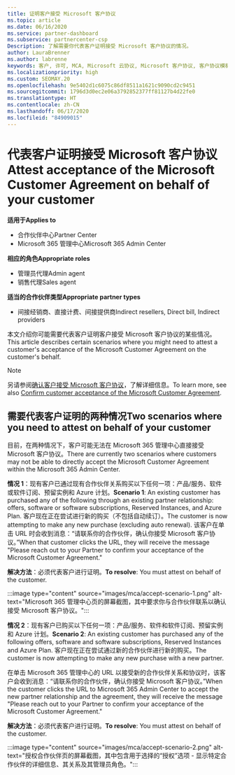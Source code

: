 ```yaml
---
title: 证明客户接受 Microsoft 客户协议
ms.topic: article
ms.date: 06/16/2020
ms.service: partner-dashboard
ms.subservice: partnercenter-csp
Description: 了解需要你代表客户证明接受 Microsoft 客户协议的情况。
author: LauraBrenner
ms.author: labrenne
keywords: 客户, 许可, MCA, Microsoft 云协议, Microsoft 客户协议, 客户协议模板, 证明接受协议
ms.localizationpriority: high
ms.custom: SEOMAY.20
ms.openlocfilehash: 9e5402d1c6075c86df8511a1621c9090cd2c9451
ms.sourcegitcommit: 1796d3d0ec2e06a3792852377ff81127b4d22fe0
ms.translationtype: HT
ms.contentlocale: zh-CN
ms.lasthandoff: 06/17/2020
ms.locfileid: "84909015"
---
```

# <a name="attest-acceptance-of-the-microsoft-customer-agreement-on-behalf-of-your-customer"></a><span data-ttu-id="17739-104">代表客户证明接受 Microsoft 客户协议</span><span class="sxs-lookup"><span data-stu-id="17739-104">Attest acceptance of the Microsoft Customer Agreement on behalf of your customer</span></span>

<span data-ttu-id="17739-105">**适用于**</span><span class="sxs-lookup"><span data-stu-id="17739-105">**Applies to**</span></span>

- <span data-ttu-id="17739-106">合作伙伴中心</span><span class="sxs-lookup"><span data-stu-id="17739-106">Partner Center</span></span>
- <span data-ttu-id="17739-107">Microsoft 365 管理中心</span><span class="sxs-lookup"><span data-stu-id="17739-107">Microsoft 365 Admin Center</span></span>

<span data-ttu-id="17739-108">**相应的角色**</span><span class="sxs-lookup"><span data-stu-id="17739-108">**Appropriate roles**</span></span>

- <span data-ttu-id="17739-109">管理员代理</span><span class="sxs-lookup"><span data-stu-id="17739-109">Admin agent</span></span>
- <span data-ttu-id="17739-110">销售代理</span><span class="sxs-lookup"><span data-stu-id="17739-110">Sales agent</span></span>

<span data-ttu-id="17739-111">**适当的合作伙伴类型**</span><span class="sxs-lookup"><span data-stu-id="17739-111">**Appropriate partner types**</span></span>

- <span data-ttu-id="17739-112">间接经销商、直接计费、间接提供商</span><span class="sxs-lookup"><span data-stu-id="17739-112">Indirect resellers, Direct bill, Indirect providers</span></span>

<span data-ttu-id="17739-113">本文介绍你可能需要代表客户证明客户接受 Microsoft 客户协议的某些情况。</span><span class="sxs-lookup"><span data-stu-id="17739-113">This article describes certain scenarios where you might need to attest a customer's acceptance of the Microsoft Customer Agreement on the customer's behalf.</span></span>

>[!NOTE]
><span data-ttu-id="17739-114">另请参阅[确认客户接受 Microsoft 客户协议](confirm-customer-agreement.md)，了解详细信息。</span><span class="sxs-lookup"><span data-stu-id="17739-114">To learn more, see also [Confirm customer acceptance of the Microsoft Customer Agreement](confirm-customer-agreement.md).</span></span>

## <a name="two-scenarios-where-you-need-to-attest-on-behalf-of-your-customer"></a><span data-ttu-id="17739-115">需要代表客户证明的两种情况</span><span class="sxs-lookup"><span data-stu-id="17739-115">Two scenarios where you need to attest on behalf of your customer</span></span>

<span data-ttu-id="17739-116">目前，在两种情况下，客户可能无法在 Microsoft 365 管理中心直接接受 Microsoft 客户协议。</span><span class="sxs-lookup"><span data-stu-id="17739-116">There are currently two scenarios where customers may not be able to directly accept the Microsoft Customer Agreement within the Microsoft 365 Admin Center.</span></span>

<span data-ttu-id="17739-117">**情况 1**：现有客户已通过现有合作伙伴关系购买以下任何一项：产品/服务、软件或软件订阅、预留实例和 Azure 计划。</span><span class="sxs-lookup"><span data-stu-id="17739-117">**Scenario 1**: An existing customer has purchased any of the following through an existing partner relationship: offers, software or software subscriptions, Reserved Instances, and Azure Plan.</span></span> <span data-ttu-id="17739-118">客户现在正在尝试进行新的购买（不包括自动续订）。</span><span class="sxs-lookup"><span data-stu-id="17739-118">The customer is now attempting to make any new purchase (excluding auto renewal).</span></span> <span data-ttu-id="17739-119">该客户在单击 URL 时会收到消息：“请联系你的合作伙伴，确认你接受 Microsoft 客户协议。”</span><span class="sxs-lookup"><span data-stu-id="17739-119">When that customer clicks the URL, they will receive the message "Please reach out to your Partner to confirm your acceptance of the Microsoft Customer Agreement."</span></span>  

<span data-ttu-id="17739-120">**解决方法**：必须代表客户进行证明。</span><span class="sxs-lookup"><span data-stu-id="17739-120">**To resolve**: You must attest on behalf of the customer.</span></span>

:::image type="content" source="images/mca/accept-scenario-1.png" alt-text="Microsoft 365 管理中心页的屏幕截图，其中要求你与合作伙伴联系以确认接受 Microsoft 客户协议。":::

<span data-ttu-id="17739-122">**情况 2**：现有客户已购买以下任何一项：产品/服务、软件和软件订阅、预留实例和 Azure 计划。</span><span class="sxs-lookup"><span data-stu-id="17739-122">**Scenario 2**: An existing customer has purchased any of the following offers, software and software subscriptions, Reserved Instances and Azure Plan.</span></span> <span data-ttu-id="17739-123">客户现在正在尝试通过新的合作伙伴进行新的购买。</span><span class="sxs-lookup"><span data-stu-id="17739-123">The customer is now attempting to make any new purchase with a new partner.</span></span>

<span data-ttu-id="17739-124">在单击 Microsoft 365 管理中心的 URL 以接受新的合作伙伴关系和协议时，该客户会收到消息：“请联系你的合作伙伴，确认你接受 Microsoft 客户协议。”</span><span class="sxs-lookup"><span data-stu-id="17739-124">When the customer clicks the URL to Microsoft 365 Admin Center to accept the new partner relationship and the agreement, they will receive the message "Please reach out to your Partner to confirm your acceptance of the Microsoft Customer Agreement."</span></span>  

<span data-ttu-id="17739-125">**解决方法**：必须代表客户进行证明。</span><span class="sxs-lookup"><span data-stu-id="17739-125">**To resolve**: You must attest on behalf of the customer.</span></span>  

:::image type="content" source="images/mca/accept-scenario-2.png" alt-text="授权合作伙伴页的屏幕截图，其中包含用于选择的“授权”选项 - 显示特定合作伙伴的详细信息、其关系及其管理员角色。":::